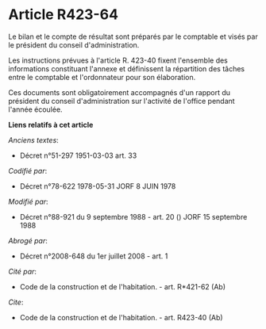 # Article R423-64

Le bilan et le compte de résultat sont préparés par le comptable et visés par le président du conseil d'administration. 

Les instructions prévues à l'article R. 423-40 fixent l'ensemble des informations constituant l'annexe et définissent la
répartition des tâches entre le comptable et l'ordonnateur pour son élaboration. 

Ces documents sont obligatoirement accompagnés d'un rapport du président du conseil d'administration sur l'activité de
l'office pendant l'année écoulée.

**Liens relatifs à cet article**

_Anciens textes_:

  - Décret n°51-297 1951-03-03 art. 33

_Codifié par_:

  - Décret n°78-622 1978-05-31 JORF 8 JUIN 1978

_Modifié par_:

  - Décret n°88-921 du 9 septembre 1988 - art. 20 () JORF 15 septembre 1988

_Abrogé par_:

  - Décret n°2008-648 du 1er juillet 2008 - art. 1

_Cité par_:

  - Code de la construction et de l'habitation. - art. R*421-62 (Ab)

_Cite_:

  - Code de la construction et de l'habitation. - art. R423-40 (Ab)
